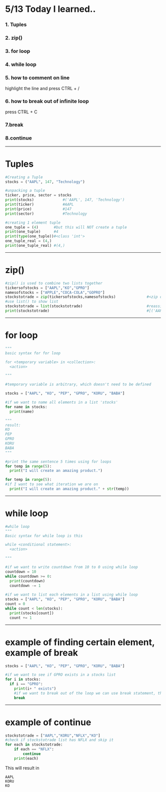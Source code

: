 # 5/13 Today I learned..
### 1. Tuples

### 2. zip()

### 3. for loop

### 4. while loop

### 5. how to comment on line
highlight the line and press CTRL + /

### 6. how to break out of infinite loop
press CTRL + C

### 7.break

### 8.continue

---
# Tuples
```py
#Creating a Tuple
stocks = ("AAPL", 147, "Technology")

#unpacking a tuple
ticker, price, sector = stocks
print(stocks)             #('AAPL', 147, 'Technology')
print(ticker)             #AAPL
print(price)              #147
print(sector)             #Technology

#creating 1 element tuple
one_tuple = (4)       #but this will NOT create a tuple
print(one_tuple)      #4
print(type(one_tuple))#<class 'int'>
one_tuple_real = (4,)
print(one_tuple_real) #(4,)
```

---
# zip()

```py
#zip() is used to combine two lists together
tickersofstocks = ["AAPL","KO","GPRO"]
namesofstocks = ["APPLE","COCA-COLA","GOPRO"]
stockstotrade = zip(tickersofstocks,namesofstocks)              #<zip object at 0x00000283F0B9BE80>
#use list() to show list
stockstotrade = list(stockstotrade)                             #reassign the list of stockstotrade to stockstotrade
print(stockstotrade)                                            #[('AAPL', 'APPLE'), ('KO', 'COCA-COLA'), ('GPRO', 'GOPRO')] but this is in tuples
```

---
# for loop

```py
"""
basic syntax for for loop

for <temporary variable> in <collection>:
  <action>

"""

#temporary variable is arbitrary, which doesn't need to be defined

stocks = ["AAPL", "KO", "PEP", "GPRO", "KORU", "BABA"]

#if we want to name all elements in a list 'stocks'
for name in stocks:
  print(name)                                   

"""
result:
KO
PEP
GPRO
KORU
BABA
"""

#print the same sentence 5 times using for loops
for temp in range(5):
  print("I will create an amazing product.")

for temp in range(5):
#if I want to see what iteration we are on
  print("I will create an amazing product." + str(temp))
```

---
# while loop

```py
#while loop
"""
Basic syntax for while loop is this

while <conditional statement>:
  <action>

"""

#if we want to write countdown from 10 to 0 using while loop
countdown = 10
while countdown >= 0:
  print(countdown)
  countdown -= 1
  
#if we want to list each elements in a list using while loop
stocks = ["AAPL", "KO", "PEP", "GPRO", "KORU", "BABA"]
count = 0
while count < len(stocks):
  print(stocks[count])
  count += 1
```

---
# example of finding certain element, example of break

```py
stocks = ["AAPL", "KO", "PEP", "GPRO", "KORU", "BABA"]

#if we want to see if GPRO exists in a stocks list
for i in stocks:
  if i == "GPRO":
    print(i+ " exists")
    #if we want to break out of the loop we can use break statement, this can be used when we have lots of elements in a list
    break
```

---
# example of continue
```py
stockstotrade = ["AAPL","KORU","NFLX","KO"]
#check if stockstotrade list has NFLX and skip it
for each in stockstotrade:
    if each == "NFLX":
        continue
    print(each)
```
This will result in 
```
AAPL
KORU
KO
```
